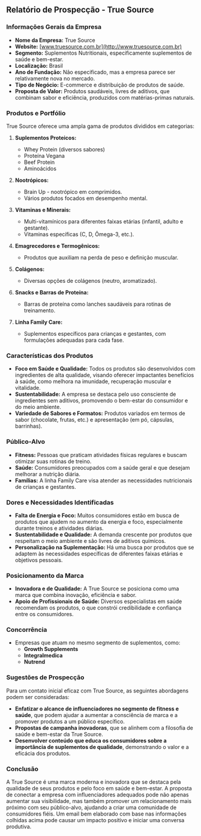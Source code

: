 ## Relatório de Prospecção - True Source

### Informações Gerais da Empresa

- **Nome da Empresa:** True Source
- **Website:** [www.truesource.com.br](http://www.truesource.com.br)
- **Segmento:** Suplementos Nutritionais, especificamente suplementos de saúde e bem-estar.
- **Localização:** Brasil
- **Ano de Fundação:** Não especificado, mas a empresa parece ser relativamente nova no mercado.
- **Tipo de Negócio:** E-commerce e distribuição de produtos de saúde.
- **Proposta de Valor:** Produtos saudáveis, livres de aditivos, que combinam sabor e eficiência, produzidos com matérias-primas naturais.

### Produtos e Portfólio

True Source oferece uma ampla gama de produtos divididos em categorias:

1. **Suplementos Proteicos:**
   - Whey Protein (diversos sabores)
   - Proteína Vegana
   - Beef Protein
   - Aminoácidos

2. **Nootrópicos:**
   - Brain Up - nootrópico em comprimidos.
   - Vários produtos focados em desempenho mental.

3. **Vitaminas e Minerais:**
   - Multi-vitamínicos para diferentes faixas etárias (infantil, adulto e gestante).
   - Vitaminas específicas (C, D, Ômega-3, etc.).

4. **Emagrecedores e Termogênicos:**
   - Produtos que auxiliam na perda de peso e definição muscular.

5. **Colágenos:**
   - Diversas opções de colágenos (neutro, aromatizado).

6. **Snacks e Barras de Proteína:**
   - Barras de proteína como lanches saudáveis para rotinas de treinamento.

7. **Linha Family Care:**
   - Suplementos específicos para crianças e gestantes, com formulações adequadas para cada fase.

### Características dos Produtos

- **Foco em Saúde e Qualidade:** Todos os produtos são desenvolvidos com ingredientes de alta qualidade, visando oferecer impactantes benefícios à saúde, como melhora na imunidade, recuperação muscular e vitalidade.
- **Sustentabilidade:** A empresa se destaca pelo uso consciente de ingredientes sem aditivos, promovendo o bem-estar do consumidor e do meio ambiente.
- **Variedade de Sabores e Formatos:** Produtos variados em termos de sabor (chocolate, frutas, etc.) e apresentação (em pó, cápsulas, barrinhas).
  
### Público-Alvo

- **Fitness:** Pessoas que praticam atividades físicas regulares e buscam otimizar suas rotinas de treino.
- **Saúde:** Consumidores preocupados com a saúde geral e que desejam melhorar a nutrição diária.
- **Famílias:** A linha Family Care visa atender as necessidades nutricionais de crianças e gestantes.
  
### Dores e Necessidades Identificadas

- **Falta de Energia e Foco:** Muitos consumidores estão em busca de produtos que ajudem no aumento da energia e foco, especialmente durante treinos e atividades diárias.
- **Sustentabilidade e Qualidade:** A demanda crescente por produtos que respeitam o meio ambiente e são livres de aditivos químicos.
- **Personalização na Suplementação:** Há uma busca por produtos que se adaptem às necessidades específicas de diferentes faixas etárias e objetivos pessoais.

### Posicionamento da Marca

- **Inovadora e de Qualidade:** A True Source se posiciona como uma marca que combina inovação, eficiência e sabor.
- **Apoio de Profissionais de Saúde:** Diversos especialistas em saúde recomendam os produtos, o que constrói credibilidade e confiança entre os consumidores.
  
### Concorrência

- Empresas que atuam no mesmo segmento de suplementos, como:
  - **Growth Supplements**
  - **Integralmedica**
  - **Nutrend**
  
### Sugestões de Prospecção

Para um contato inicial eficaz com True Source, as seguintes abordagens podem ser consideradas:

- **Enfatizar o alcance de influenciadores no segmento de fitness e saúde**, que podem ajudar a aumentar a consciência de marca e a promover produtos a um público específico.
- **Propostas de campanha inovadoras**, que se alinhem com a filosofia de saúde e bem-estar da True Source.
- **Desenvolver conteúdo que educa os consumidores sobre a importância de suplementos de qualidade**, demonstrando o valor e a eficácia dos produtos.

### Conclusão

A True Source é uma marca moderna e inovadora que se destaca pela qualidade de seus produtos e pelo foco em saúde e bem-estar. A proposta de conectar a empresa com influenciadores adequados pode não apenas aumentar sua visibilidade, mas também promover um relacionamento mais próximo com seu público-alvo, ajudando a criar uma comunidade de consumidores fiéis. Um email bem elaborado com base nas informações colhidas acima pode causar um impacto positivo e iniciar uma conversa produtiva.